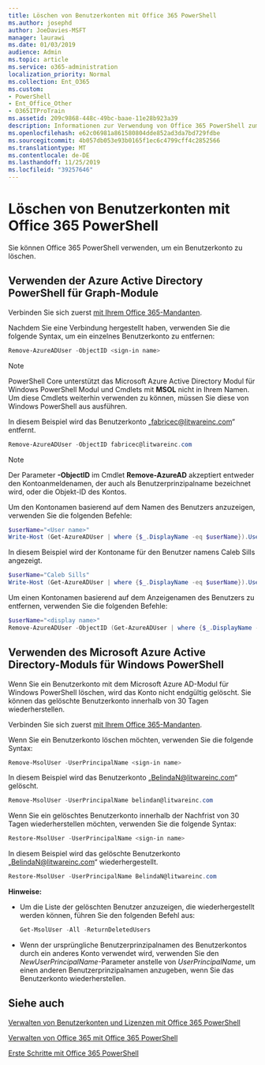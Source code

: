 ```yaml
---
title: Löschen von Benutzerkonten mit Office 365 PowerShell
ms.author: josephd
author: JoeDavies-MSFT
manager: laurawi
ms.date: 01/03/2019
audience: Admin
ms.topic: article
ms.service: o365-administration
localization_priority: Normal
ms.collection: Ent_O365
ms.custom:
- PowerShell
- Ent_Office_Other
- O365ITProTrain
ms.assetid: 209c9868-448c-49bc-baae-11e28b923a39
description: Informationen zur Verwendung von Office 365 PowerShell zum Löschen von Office 365-Benutzerkonten
ms.openlocfilehash: e62c06981a861580804dde852ad3da7bd729fdbe
ms.sourcegitcommit: 4b057db053e93b0165f1ec6c4799cff4c2852566
ms.translationtype: MT
ms.contentlocale: de-DE
ms.lasthandoff: 11/25/2019
ms.locfileid: "39257646"
---
```

# <a name="delete-user-accounts-with-office-365-powershell"></a>Löschen von Benutzerkonten mit Office 365 PowerShell

Sie können Office 365 PowerShell verwenden, um ein Benutzerkonto zu löschen.
   
## <a name="use-the-azure-active-directory-powershell-for-graph-module"></a>Verwenden der Azure Active Directory PowerShell für Graph-Module

Verbinden Sie sich zuerst [mit Ihrem Office 365-Mandanten](connect-to-office-365-powershell.md#connect-with-the-azure-active-directory-powershell-for-graph-module).

Nachdem Sie eine Verbindung hergestellt haben, verwenden Sie die folgende Syntax, um ein einzelnes Benutzerkonto zu entfernen:
  
```powershell
Remove-AzureADUser -ObjectID <sign-in name>
```

>[!Note]
>PowerShell Core unterstützt das Microsoft Azure Active Directory Modul für Windows PowerShell Modul und Cmdlets mit **MSOL** nicht in Ihrem Namen. Um diese Cmdlets weiterhin verwenden zu können, müssen Sie diese von Windows PowerShell aus ausführen.
>

In diesem Beispiel wird das Benutzerkonto „fabricec@litwareinc.com“ entfernt.
  
```powershell
Remove-AzureADUser -ObjectID fabricec@litwareinc.com
```

> [!NOTE]
> Der Parameter **-ObjectID** im Cmdlet **Remove-AzureAD** akzeptiert entweder den Kontoanmeldenamen, der auch als Benutzerprinzipalname bezeichnet wird, oder die Objekt-ID des Kontos.
  
Um den Kontonamen basierend auf dem Namen des Benutzers anzuzeigen, verwenden Sie die folgenden Befehle:
  
```powershell
$userName="<User name>"
Write-Host (Get-AzureADUser | where {$_.DisplayName -eq $userName}).UserPrincipalName
```

In diesem Beispiel wird der Kontoname für den Benutzer namens Caleb Sills angezeigt.
  
```powershell
$userName="Caleb Sills"
Write-Host (Get-AzureADUser | where {$_.DisplayName -eq $userName}).UserPrincipalName
```

Um einen Kontonamen basierend auf dem Anzeigenamen des Benutzers zu entfernen, verwenden Sie die folgenden Befehle:
  
```powershell
$userName="<display name>"
Remove-AzureADUser -ObjectID (Get-AzureADUser | where {$_.DisplayName -eq $userName}).UserPrincipalName
```

## <a name="use-the-microsoft-azure-active-directory-module-for-windows-powershell"></a>Verwenden des Microsoft Azure Active Directory-Moduls für Windows PowerShell

Wenn Sie ein Benutzerkonto mit dem Microsoft Azure AD-Modul für Windows PowerShell löschen, wird das Konto nicht endgültig gelöscht. Sie können das gelöschte Benutzerkonto innerhalb von 30 Tagen wiederherstellen.

Verbinden Sie sich zuerst [mit Ihrem Office 365-Mandanten](connect-to-office-365-powershell.md#connect-with-the-microsoft-azure-active-directory-module-for-windows-powershell).


Wenn Sie ein Benutzerkonto löschen möchten, verwenden Sie die folgende Syntax:
  
```powershell
Remove-MsolUser -UserPrincipalName <sign-in name>
```

In diesem Beispiel wird das Benutzerkonto „BelindaN@litwareinc.com“ gelöscht.
  
```powershell
Remove-MsolUser -UserPrincipalName belindan@litwareinc.com
```

Wenn Sie ein gelöschtes Benutzerkonto innerhalb der Nachfrist von 30 Tagen wiederherstellen möchten, verwenden Sie die folgende Syntax:
  
```powershell
Restore-MsolUser -UserPrincipalName <sign-in name>
```

In diesem Beispiel wird das gelöschte Benutzerkonto „BelindaN@litwareinc.com“ wiederhergestellt.
  
```powershell
Restore-MsolUser -UserPrincipalName BelindaN@litwareinc.com
```

 **Hinweise:**
  
- Um die Liste der gelöschten Benutzer anzuzeigen, die wiederhergestellt werden können, führen Sie den folgenden Befehl aus:
    
  ```powershell
  Get-MsolUser -All -ReturnDeletedUsers
  ```

- Wenn der ursprüngliche Benutzerprinzipalnamen des Benutzerkontos durch ein anderes Konto verwendet wird, verwenden Sie den _NewUserPrincipalName_-Parameter anstelle von _UserPrincipalName_, um einen anderen Benutzerprinzipalnamen anzugeben, wenn Sie das Benutzerkonto wiederherstellen.


## <a name="see-also"></a>Siehe auch

[Verwalten von Benutzerkonten und Lizenzen mit Office 365 PowerShell](manage-user-accounts-and-licenses-with-office-365-powershell.md)
  
[Verwalten von Office 365 mit Office 365 PowerShell](manage-office-365-with-office-365-powershell.md)
  
[Erste Schritte mit Office 365 PowerShell](getting-started-with-office-365-powershell.md)

